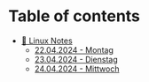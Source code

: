 # Table of contents

* [🐧 Linux Notes](README.md)
  * [22.04.2024 - Montag](linux-notes/22.04.2024-montag.md)
  * [23.04.2024 - Dienstag](linux-notes/23.04.2024-dienstag.md)
  * [24.04.2024 - Mittwoch](linux-notes/24.04.2024-mittwoch.md)
